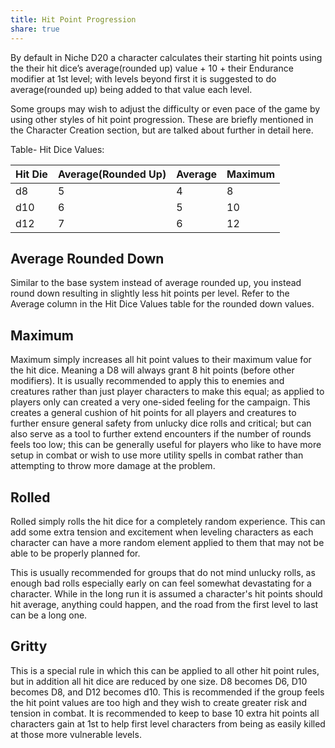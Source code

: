 ```yaml
---
title: Hit Point Progression
share: true
---
```


By default in Niche D20 a character calculates their starting hit points using the their hit dice’s average(rounded up) value + 10 + their Endurance modifier at 1st level; with levels beyond first it is suggested to do average(rounded up) being added to that value each level.

Some groups may wish to adjust the difficulty or even pace of the game by using other styles of hit point progression. These are briefly mentioned in the Character Creation section, but are talked about further in detail here.

Table- Hit Dice Values:

|Hit Die|Average(Rounded Up)|Average|Maximum|
|---|---|---|---|
|d8|5|4|8|
|d10|6|5|10|
|d12|7|6|12|

## Average Rounded Down

Similar to the base system instead of average rounded up, you instead round down resulting in slightly less hit points per level. Refer to the Average column in the Hit Dice Values table for the rounded down values.

## Maximum

Maximum simply increases all hit point values to their maximum value for the hit dice. Meaning a D8 will always grant 8 hit points (before other modifiers). It is usually recommended to apply this to enemies and creatures rather than just player characters to make this equal; as applied to players only can created a very one-sided feeling for the campaign. This creates a general cushion of hit points for all players and creatures to further ensure general safety from unlucky dice rolls and critical; but can also serve as a tool to further extend encounters if the number of rounds feels too low; this can be generally useful for players who like to have more setup in combat or wish to use more utility spells in combat rather than attempting to throw more damage at the problem.

## Rolled

Rolled simply rolls the hit dice for a completely random experience. This can add some extra tension and excitement when leveling characters as each character can have a more random element applied to them that may not be able to be properly planned for.

This is usually recommended for groups that do not mind unlucky rolls, as enough bad rolls especially early on can feel somewhat devastating for a character. While in the long run it is assumed a character's hit points should hit average, anything could happen, and the road from the first level to last can be a long one.

## Gritty

This is a special rule in which this can be applied to all other hit point rules, but in addition all hit dice are reduced by one size. D8 becomes D6, D10 becomes D8, and D12 becomes d10. This is recommended if the group feels the hit point values are too high and they wish to create greater risk and tension in combat. It is recommended to keep to base 10 extra hit points all characters gain at 1st to help first level characters from being as easily killed at those more vulnerable levels.